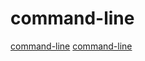 # command-line

[command-line](https://github.com/arduino/arduino-builder)
[command-line](https://github.com/aeroxis/sultan)
